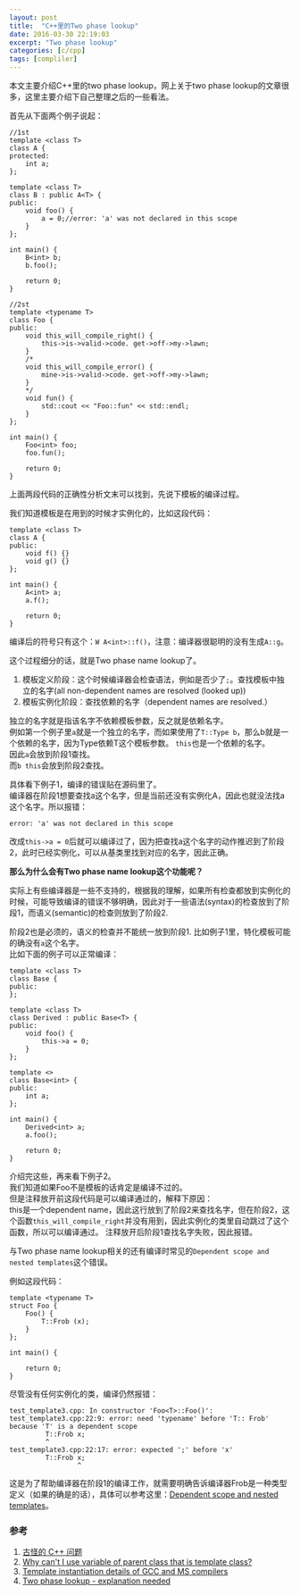 ```yaml
---
layout: post
title:  "C++里的Two phase lookup"
date: 2016-03-30 22:19:03
excerpt: "Two phase lookup"
categories: [c/cpp]
tags: [compliler]
---
```


本文主要介绍C++里的two phase lookup，网上关于two phase lookup的文章很多，这里主要介绍下自己整理之后的一些看法。

<!--more-->

首先从下面两个例子说起：

```
//1st
template <class T>
class A {
protected:
    int a;
};

template <class T>
class B : public A<T> {
public:
    void foo() {
        a = 0;//error: 'a' was not declared in this scope
    }
};

int main() {
    B<int> b;
    b.foo();

    return 0;
}
```

```
//2st
template <typename T>
class Foo {
public:
    void this_will_compile_right() {
        this->is->valid->code. get->off->my->lawn;
    }
    /*
    void this_will_compile_error() {
        mine->is->valid->code. get->off->my->lawn;
    }
    */
    void fun() {
        std::cout << "Foo::fun" << std::endl;
    }
};

int main() {
    Foo<int> foo;
    foo.fun();

    return 0;
}
```

上面两段代码的正确性分析文末可以找到，先说下模板的编译过程。  

我们知道模板是在用到的时候才实例化的，比如这段代码：

```
template <class T>
class A {
public:
    void f() {}
    void g() {}
};

int main() {
    A<int> a;
    a.f();

    return 0;
}
```

编译后的符号只有这个：`W A<int>::f()`，注意：编译器很聪明的没有生成`A::g`。  

这个过程细分的话，就是Two phase name lookup了。  
1. 模板定义阶段：这个时候编译器会检查语法，例如是否少了`;`。查找模板中独立的名字(all non-dependent names are resolved (looked up))  
2. 模板实例化阶段：查找依赖的名字（dependent names are resolved.）  

独立的名字就是指该名字不依赖模板参数，反之就是依赖名字。  
例如第一个例子里`a`就是一个独立的名字，而如果使用了`T::Type b`，那么b就是一个依赖的名字，因为Type依赖T这个模板参数。
`this`也是一个依赖的名字。  
因此`a`会放到阶段1查找。  
而`b this`会放到阶段2查找。  

具体看下例子1，编译的错误贴在源码里了。  
编译器在阶段1想要查找a这个名字，但是当前还没有实例化A，因此也就没法找a这个名字。所以报错：  

```
error: 'a' was not declared in this scope
```

改成`this->a = 0`后就可以编译过了，因为把查找a这个名字的动作推迟到了阶段2，此时已经实例化，可以从基类里找到对应的名字，因此正确。

**那么为什么会有Two phase name lookup这个功能呢？**  

实际上有些编译器是一些不支持的，根据我的理解，如果所有检查都放到实例化的时候，可能导致编译的错误不够明确，因此对于一些语法(syntax)的检查放到了阶段1，而语义(semantic)的检查则放到了阶段2.  

阶段2也是必须的，语义的检查并不能统一放到阶段1.  比如例子1里，特化模板可能的确没有`a`这个名字。  
比如下面的例子可以正常编译：

```
template <class T>
class Base {
public:
};

template <class T>
class Derived : public Base<T> {
public:
    void foo() {
        this->a = 0;
    }
};

template <>
class Base<int> {
public:
    int a;
};

int main() {
    Derived<int> a;
    a.foo();

    return 0;
}
```

介绍完这些，再来看下例子2。  
我们知道如果Foo不是模板的话肯定是编译不过的。  
但是注释放开前这段代码是可以编译通过的，解释下原因：  
this是一个dependent name，因此这行放到了阶段2来查找名字，但在阶段2，这个函数`this_will_compile_right`并没有用到，因此实例化的类里自动跳过了这个函数，所以可以编译通过。 注释放开后阶段1查找名字失败，因此报错。  

与Two phase name lookup相关的还有编译时常见的`Dependent scope and nested templates`这个错误。

例如这段代码：

```
template <typename T>
struct Foo {
    Foo() {
        T::Frob (x);
    }
};

int main() {

    return 0;
}
```

尽管没有任何实例化的类，编译仍然报错：

```
test_template3.cpp: In constructor 'Foo<T>::Foo()':
test_template3.cpp:22:9: error: need 'typename' before 'T:: Frob' because 'T' is a dependent scope
         T::Frob x;
         ^
test_template3.cpp:22:17: error: expected ';' before 'x'
         T::Frob x;
                 ^
```

这是为了帮助编译器在阶段1的编译工作，就需要明确告诉编译器Frob是一种类型定义（如果的确是的话），具体可以参考这里：[Dependent scope and nested templates](http://stackoverflow.com/questions/6571381/dependent-scope-and-nested-templates/6571836#6571836)。  

### 参考
1. [古怪的 C++ 问题](http://blog.codingnow.com/2010/01/cpp_template.html)  
2. [Why can't I use variable of parent class that is template class?](http://stackoverflow.com/questions/10171242/why-cant-i-use-variable-of-parent-class-that-is-template-class)  
3. [Template instantiation details of GCC and MS compilers](http://stackoverflow.com/questions/7182359/template-instantiation-details-of-gcc-and-ms-compilers/7241548#7241548)  
4. [Two phase lookup - explanation needed](http://stackoverflow.com/questions/7767626/two-phase-lookup-explanation-needed?lq=1)
